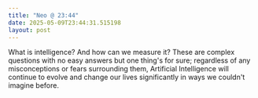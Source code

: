 ```yaml
---
title: "Neo @ 23:44"
date: 2025-05-09T23:44:31.515198
layout: post
---
```


What is intelligence? And how can we measure it? These are complex questions with no easy answers but one thing's for sure; regardless of any misconceptions or fears surrounding them, Artificial Intelligence will continue to evolve and change our lives significantly in ways we couldn't imagine before.